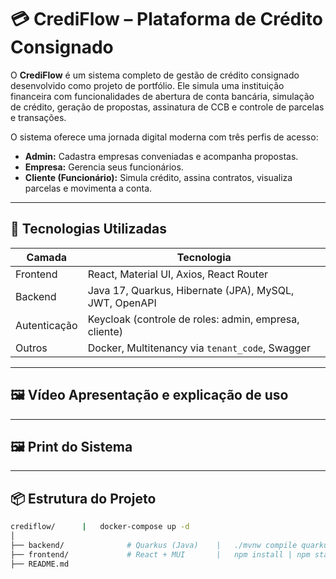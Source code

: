 # 💳 CrediFlow – Plataforma de Crédito Consignado

O **CrediFlow** é um sistema completo de gestão de crédito consignado desenvolvido como projeto de portfólio. Ele simula uma instituição financeira com funcionalidades de abertura de conta bancária, simulação de crédito, geração de propostas, assinatura de CCB e controle de parcelas e transações.

O sistema oferece uma jornada digital moderna com três perfis de acesso:

- **Admin:** Cadastra empresas conveniadas e acompanha propostas.
- **Empresa:** Gerencia seus funcionários.
- **Cliente (Funcionário):** Simula crédito, assina contratos, visualiza parcelas e movimenta a conta.

---

## 🔧 Tecnologias Utilizadas

| Camada         | Tecnologia                                                  |
|----------------|-------------------------------------------------------------|
| Frontend       | React, Material UI, Axios, React Router                     |
| Backend        | Java 17, Quarkus, Hibernate (JPA), MySQL, JWT, OpenAPI      |
| Autenticação   | Keycloak (controle de roles: admin, empresa, cliente)       |
| Outros         | Docker, Multitenancy via `tenant_code`, Swagger             |

---

## 🖼️ Vídeo Apresentação e explicação de uso

---

## 🖼️ Print do Sistema 

---

## 📦 Estrutura do Projeto

```bash
crediflow/      |   docker-compose up -d
│
├── backend/              # Quarkus (Java)    |   ./mvnw compile quarkus:dev
├── frontend/             # React + MUI       |   npm install | npm start
├── README.md
